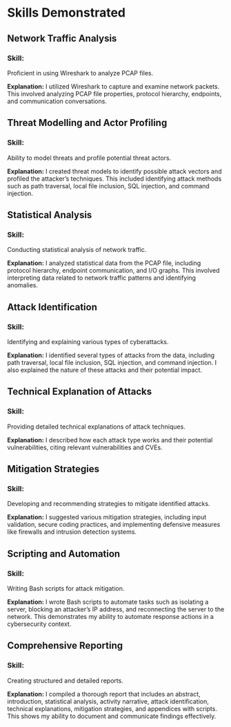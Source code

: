 <h1>Skills Demonstrated</h1>
<h2> Network Traffic Analysis</h2>

<h3>Skill:</h3> Proficient in using Wireshark to analyze PCAP files.

<b>Explanation:</b> I utilized Wireshark to capture and examine network packets. This involved analyzing PCAP file properties, protocol hierarchy, endpoints, and communication conversations.
<h2>Threat Modelling and Actor Profiling</h2>

<h3>Skill: </h3>Ability to model threats and profile potential threat actors.

<b>Explanation:</b> I created threat models to identify possible attack vectors and profiled the attacker’s techniques. This included identifying attack methods such as path traversal, local file inclusion, SQL injection, and command injection.

<h2>Statistical Analysis</h2>

<h3>Skill:</h3> Conducting statistical analysis of network traffic.

<b>Explanation:</b> I analyzed statistical data from the PCAP file, including protocol hierarchy, endpoint communication, and I/O graphs. This involved interpreting data related to network traffic patterns and identifying anomalies.

<h2>Attack Identification</h2>

<h3>Skill:</h3> Identifying and explaining various types of cyberattacks.

<b>Explanation:</b> I identified several types of attacks from the data, including path traversal, local file inclusion, SQL injection, and command injection. I also explained the nature of these attacks and their potential impact.

<h2>Technical Explanation of Attacks</h2>

<h3>Skill:</h3> Providing detailed technical explanations of attack techniques.

<b>Explanation:</b> I described how each attack type works and their potential vulnerabilities, citing relevant vulnerabilities and CVEs.

<h2>Mitigation Strategies</h2>

<h3>Skill:</h3> Developing and recommending strategies to mitigate identified attacks.

<b>Explanation:</b> I suggested various mitigation strategies, including input validation, secure coding practices, and implementing defensive measures like firewalls and intrusion detection systems.

<h2>Scripting and Automation</h2>

<h3>Skill:</h3> Writing Bash scripts for attack mitigation.

<b>Explanation:</b> I wrote Bash scripts to automate tasks such as isolating a server, blocking an attacker’s IP address, and reconnecting the server to the network. This demonstrates my ability to automate 
response actions in a cybersecurity context.

<h2>Comprehensive Reporting</h2>

<h3>Skill:</h3> Creating structured and detailed reports.

<b>Explanation:</b> I compiled a thorough report that includes an abstract, introduction, statistical analysis, activity narrative, attack identification, technical explanations, mitigation strategies, and appendices with scripts. This shows my ability to document and communicate findings effectively.
